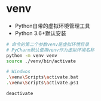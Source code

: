 # venv

- Python自带的虚拟环境管理工具
- Python 3.6+默认安装


```sh
# 命令的第二个参数venv是虚拟环境目录
# PyCharm默认使用venv作为虚拟环境名称
python -m venv venv
source ./venv/bin/activate

# Windwos
.\venv\Scripts\activate.bat
.\venv\Scripts\activate.ps1

deactivate
```